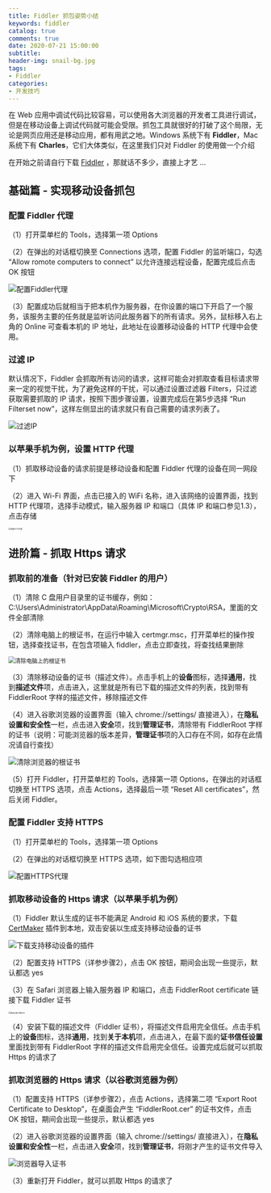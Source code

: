 ```yaml
---
title: Fiddler 抓包姿势小结
keywords: fiddler
catalog: true
comments: true
date: 2020-07-21 15:00:00
subtitle: 
header-img: snail-bg.jpg
tags:
- Fiddler
categories:
- 开发技巧
---
```

在 Web 应用中调试代码比较容易，可以使用各大浏览器的开发者工具进行调试，但是在移动设备上调试代码就可能会受限。抓包工具就很好的打破了这个局限，无论是网页应用还是移动应用，都有用武之地。Windows 系统下有 **Fiddler**，Mac 系统下有 **Charles**，它们大体类似，在这里我们只对 Fiddler 的使用做一个介绍

在开始之前请自行下载 [Fiddler](https://www.telerik.com/download/fiddler) ，那就话不多少，直接上才艺 ...

## 基础篇 - 实现移动设备抓包

### 配置 Fiddler 代理

（1）打开菜单栏的 Tools，选择第一项 Options

（2）在弹出的对话框切换至 Connections 选项，配置 Fiddler 的监听端口，勾选 “Allow romote computers to connect” 以允许连接远程设备，配置完成后点击 OK 按钮

![配置Fiddler代理](配置Fiddler代理.png)

（3）配置成功后就相当于把本机作为服务器，在你设置的端口下开启了一个服务，该服务主要的任务就是监听访问此服务器下的所有请求。另外，鼠标移入右上角的 Online 可查看本机的 IP 地址，此地址在设置移动设备的 HTTP 代理中会使用。

### 过滤 IP

默认情况下，Fiddler 会抓取所有访问的请求，这样可能会对抓取查看目标请求带来一定的视觉干扰，为了避免这样的干扰，可以通过设置过滤器 Filters，只过滤获取需要抓取的 IP 请求，按照下图步骤设置，设置完成后在第5步选择 “Run Filterset now”，这样左侧显出的请求就只有自己需要的请求列表了。

![过滤IP](过滤IP.png)

### 以苹果手机为例，设置 HTTP 代理

（1）抓取移动设备的请求前提是移动设备和配置 Fiddler 代理的设备在同一网段下

（2）进入 Wi-Fi 界面，点击已接入的 WiFi 名称，进入该网络的设置界面，找到 HTTP 代理项，选择手动模式，输入服务器 IP 和端口（具体 IP 和端口参见1.3），点击存储

<img src="配置HTTP代理.png" alt="配置HTTP代理" style="zoom: 25%;" />

## 进阶篇 - 抓取 Https 请求

### 抓取前的准备（针对已安装 Fiddler 的用户）

（1）清除 C 盘用户目录里的证书缓存，例如：C:\Users\Administrator\AppData\Roaming\Microsoft\Crypto\RSA，里面的文件全部清除

（2）清除电脑上的根证书，在运行中输入 certmgr.msc，打开菜单栏的操作按钮，选择查找证书，在包含项输入 fiddler，点击立即查找，将查找结果删除

<img src="清除电脑上的根证书.png" alt="清除电脑上的根证书" style="zoom:80%;" />

（3）清除移动设备的证书（描述文件）。点击手机上的**设备**图标，选择**通用**，找到**描述文件**项，点击进入，这里就是所有已下载的描述文件的列表，找到带有 FiddlerRoot 字样的描述文件，移除描述文件

（4）进入谷歌浏览器的设置界面（输入 chrome://settings/ 直接进入），在**隐私设置和安全性**一栏，点击进入**安全**项，找到**管理证书**，清除带有 FiddlerRoot 字样的证书（说明：可能浏览器的版本差异，**管理证书**项的入口存在不同，如存在此情况请自行查找）

![清除浏览器的根证书](清除浏览器的根证书.png)

（5）打开 Fiddler，打开菜单栏的 Tools，选择第一项 Options，在弹出的对话框切换至 HTTPS 选项，点击 Actions，选择最后一项 “Reset All certificates”，然后关闭 Fiddler。

### 配置 Fiddler 支持 HTTPS

（1）打开菜单栏的 Tools，选择第一项 Options

（2）在弹出的对话框切换至 HTTPS 选项，如下图勾选相应项

![配置HTTPS代理](配置HTTPS代理.png)

### 抓取移动设备的 Https 请求（以苹果手机为例）

（1）Fiddler 默认生成的证书不能满足 Android 和 iOS 系统的要求，下载 [CertMaker](https://www.telerik.com/fiddler/add-ons) 插件到本地，双击安装以生成支持移动设备的证书

![下载支持移动设备的插件](下载支持移动设备的插件.png)

（2）配置支持 HTTPS（详参步骤2），点击 OK 按钮，期间会出现一些提示，默认都选 yes

（3）在 Safari 浏览器上输入服务器 IP 和端口，点击 FiddlerRoot certificate 链接下载 Fiddler 证书

<img src="移动设备下载证书.png" alt="移动设备下载证书" style="zoom:25%;" />

（4）安装下载的描述文件（Fiddler 证书），将描述文件启用完全信任。点击手机上的**设备**图标，选择**通用**，找到**关于本机**项，点击进入，在最下面的**证书信任设置**里面找到带有 FiddlerRoot 字样的描述文件启用完全信任。设置完成后就可以抓取 Https 的请求了

### 抓取浏览器的 Https 请求（以谷歌浏览器为例）

（1）配置支持 HTTPS（详参步骤2），点击 Actions，选择第二项 “Export Root Certificate to Desktop”，在桌面会产生 “FiddlerRoot.cer” 的证书文件，点击 OK 按钮，期间会出现一些提示，默认都选 yes

（2）进入谷歌浏览器的设置界面（输入 chrome://settings/ 直接进入），在**隐私设置和安全性**一栏，点击进入**安全**项，找到**管理证书**，将刚才产生的证书文件导入

![浏览器导入证书](浏览器导入证书.png)

（3）重新打开 Fiddler，就可以抓取 Https 的请求了



